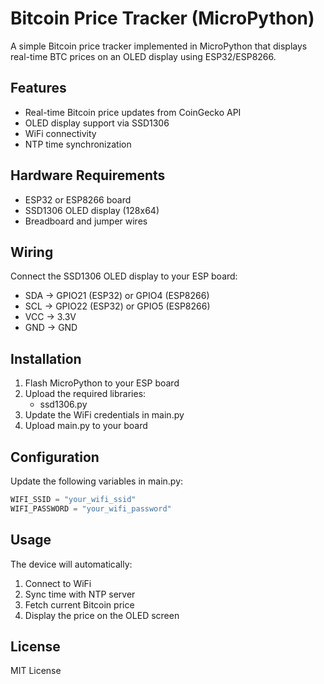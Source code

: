 # Bitcoin Price Tracker (MicroPython)

A simple Bitcoin price tracker implemented in MicroPython that displays real-time BTC prices on an OLED display using ESP32/ESP8266.

## Features

- Real-time Bitcoin price updates from CoinGecko API
- OLED display support via SSD1306
- WiFi connectivity
- NTP time synchronization

## Hardware Requirements

- ESP32 or ESP8266 board
- SSD1306 OLED display (128x64)
- Breadboard and jumper wires

## Wiring

Connect the SSD1306 OLED display to your ESP board:

- SDA -> GPIO21 (ESP32) or GPIO4 (ESP8266)
- SCL -> GPIO22 (ESP32) or GPIO5 (ESP8266)
- VCC -> 3.3V
- GND -> GND

## Installation

1. Flash MicroPython to your ESP board
2. Upload the required libraries:
   - ssd1306.py
3. Update the WiFi credentials in main.py
4. Upload main.py to your board

## Configuration

Update the following variables in main.py:

```python
WIFI_SSID = "your_wifi_ssid"
WIFI_PASSWORD = "your_wifi_password"
```

## Usage

The device will automatically:
1. Connect to WiFi
2. Sync time with NTP server
3. Fetch current Bitcoin price
4. Display the price on the OLED screen

## License

MIT License